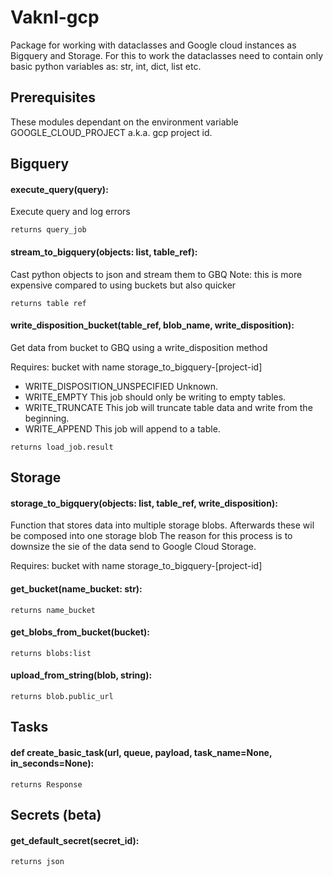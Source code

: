 # Vaknl-gcp
Package for working with dataclasses and Google cloud instances as Bigquery and Storage. 
For this to work the dataclasses need to contain only basic python variables as: str, int, dict, list etc. 

## Prerequisites
These modules dependant on the environment variable GOOGLE_CLOUD_PROJECT a.k.a. gcp project id. 

## Bigquery

#### execute_query(query):
Execute query and log errors
```
returns query_job
```

#### stream_to_bigquery(objects: list, table_ref):
Cast python objects to json and stream them to GBQ
Note: this is more expensive compared to using buckets but also quicker

```
returns table ref
```

#### write_disposition_bucket(table_ref, blob_name, write_disposition):
Get data from bucket to GBQ using a write_disposition method

Requires: bucket with name storage_to_bigquery-[project-id] 

- WRITE_DISPOSITION_UNSPECIFIED	Unknown.
- WRITE_EMPTY	This job should only be writing to empty tables.
- WRITE_TRUNCATE	This job will truncate table data and write from the beginning.
- WRITE_APPEND	This job will append to a table.

```
returns load_job.result 
```

## Storage

#### storage_to_bigquery(objects: list, table_ref, write_disposition):
Function that stores data into multiple storage blobs. Afterwards these wil be composed into one storage blob
The reason for this process is to downsize the sie of the data send to Google Cloud Storage.

Requires: bucket with name storage_to_bigquery-[project-id] 

#### get_bucket(name_bucket: str):
```
returns name_bucket
```

#### get_blobs_from_bucket(bucket):
```
returns blobs:list
```

#### upload_from_string(blob, string):
```
returns blob.public_url
```

## Tasks

#### def create_basic_task(url, queue, payload, task_name=None, in_seconds=None):
```
returns Response
```

## Secrets (beta)

#### get_default_secret(secret_id):
```
returns json
```
